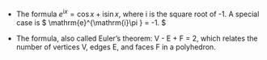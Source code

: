 -   The formula $e^{\mathrm{i}x}  = \cos x + \mathrm{i} \sin x$, where
    $\mathrm{i}$ is the square root of -1. A special case is
    $ \mathrm{e}^{\mathrm{i}\pi } = -1. $

-   The formula, also called Euler’s theorem: V - E + F = 2, which
    relates the number of vertices V, edges E, and faces F in a
    polyhedron.


